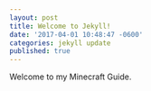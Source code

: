 ```yaml
---
layout: post
title: Welcome to Jekyll!
date: '2017-04-01 10:48:47 -0600'
categories: jekyll update
published: true
---
```


Welcome to my Minecraft Guide.